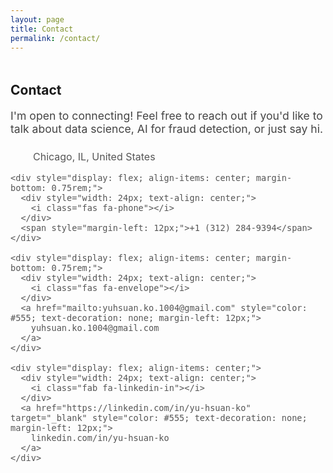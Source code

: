 ```yaml
---
layout: page
title: Contact
permalink: /contact/
---
```


<section class="contact-section" style="text-align: left; margin: 3rem auto; max-width: 700px;">
  <h2>Contact</h2>

  <p style="font-size: 1.1rem; color: #444; margin-bottom: 1.5rem;">
    I'm open to connecting! Feel free to reach out if you'd like to talk about data science, AI for fraud detection, or just say hi.
  </p>

  <div style="font-size: 1rem; color: #555;">
    <div style="display: flex; align-items: center; margin-bottom: 0.75rem;">
      <div style="width: 24px; text-align: center;">
        <i class="fas fa-map-marker-alt"></i>
      </div>
      <span style="margin-left: 12px;">Chicago, IL, United States</span>
    </div>

    <div style="display: flex; align-items: center; margin-bottom: 0.75rem;">
      <div style="width: 24px; text-align: center;">
        <i class="fas fa-phone"></i>
      </div>
      <span style="margin-left: 12px;">+1 (312) 284-9394</span>
    </div>

    <div style="display: flex; align-items: center; margin-bottom: 0.75rem;">
      <div style="width: 24px; text-align: center;">
        <i class="fas fa-envelope"></i>
      </div>
      <a href="mailto:yuhsuan.ko.1004@gmail.com" style="color: #555; text-decoration: none; margin-left: 12px;">
        yuhsuan.ko.1004@gmail.com
      </a>
    </div>

    <div style="display: flex; align-items: center;">
      <div style="width: 24px; text-align: center;">
        <i class="fab fa-linkedin-in"></i>
      </div>
      <a href="https://linkedin.com/in/yu-hsuan-ko" target="_blank" style="color: #555; text-decoration: none; margin-left: 12px;">
        linkedin.com/in/yu-hsuan-ko
      </a>
    </div>
  </div>
</section>
